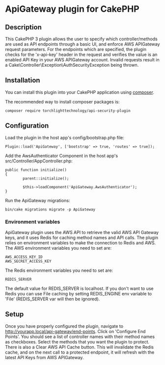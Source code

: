 # ApiGateway plugin for CakePHP

## Description
This CakePHP 3 plugin allows the user to specify which controller/methods are used as API endpoints through a basic UI, and enforce AWS APIGateway request parameters. For the endpoints which are specified, the plugin checks for the 'x-api-key' header in the request and verifies the value is an enabled API Key in your AWS APIGateway account. Invalid requests result in a Cake\Controller\Exception\AuthSecurityException being thrown.

## Installation

You can install this plugin into your CakePHP application using [composer](http://getcomposer.org).

The recommended way to install composer packages is:

```
composer require torchlighttechnology/api-security-plugin
```


## Configuration

Load the plugin in the host app's config/bootstrap.php file:
```
Plugin::load('ApiGateway', ['bootstrap' => true, 'routes' => true]);
```


Add the AwsAuthenticator Component in the host app's src/Controller/AppController.php:
```
public function initialize()
{
        parent::initialize();

        $this->loadComponent('ApiGateway.AwsAuthenticator');
}
```

Run the ApiGateway migrations:
```
bin/cake migrations migrate -p ApiGateway
```

### Environment variables
ApiGateway plugin uses the AWS API to retrieve the valid AWS API Gateway keys, and it uses Redis for caching method names and API calls. The plugin relies on environment variables to make the connection to Redis and AWS.
The AWS environment variables you need to set are:
```
AWS_ACCESS_KEY_ID
AWS_SECRET_ACCESS_KEY
```
The Redis environment variables you need to set are:
```
REDIS_SERVER
```
The default value for REDIS_SERVER is localhost. If you don't want to use Redis you can use File caching by setting REDIS_ENGINE env variable to 'File' (REDIS_SERVER var will then be ignored).

## Setup
Once you have properly configured the plugin, navigate to http://yourapp.local/api-gateway/end-points. Click on 'Configure End  Points'. You should see a list of controller names with their method names as checkboxes. Select the methods that you want the plugin to protect.
There is also a Clear AWS API Cache button. This will invalidate the Redis cache, and on the next call to a protected endpoint, it will refresh with the latest API Keys from AWS APIGateway.
